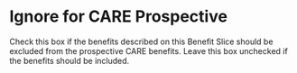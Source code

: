 # Ignore for CARE Prospective

Check this box if the benefits described on this Benefit Slice should be
excluded from the prospective CARE benefits. Leave this box unchecked if
the benefits should be included.
